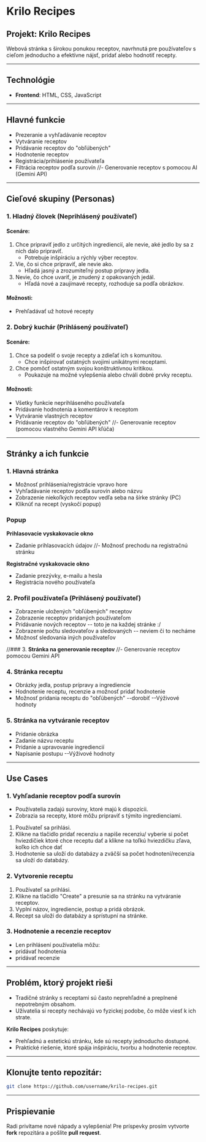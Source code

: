 # Krilo Recipes

## Projekt: Krilo Recipes
Webová stránka s širokou ponukou receptov, navrhnutá pre používateľov s cieľom jednoducho a efektívne nájsť, pridať alebo hodnotiť recepty.

---

## Technológie
- **Frontend**: HTML, CSS, JavaScript

---

## Hlavné funkcie
- Prezeranie a vyhľadávanie receptov
- Vytváranie receptov
- Pridávanie receptov do "obľúbených"
- Hodnotenie receptov
- Registrácia/prihlásenie používateľa
- Filtrácia receptov podľa surovín
//- Generovanie receptov s pomocou AI (Gemini API)

---

## Cieľové skupiny (Personas)

### 1. **Hladný človek** (Neprihlásený používateľ)

#### Scenáre:
1. Chce pripraviť jedlo z určitých ingrediencií, ale nevie, aké jedlo by sa z nich dalo pripraviť. 
   - Potrebuje inšpiráciu a rýchly výber receptov.
2. Vie, čo si chce pripraviť, ale nevie ako.
   - Hľadá jasný a zrozumiteľný postup prípravy jedla.
3. Nevie, čo chce uvariť, je znudený z opakovaných jedál.
   - Hľadá nové a zaujímavé recepty, rozhoduje sa podľa obrázkov.

#### Možnosti:
- Prehľadávať už hotové recepty

### 2. **Dobrý kuchár** (Prihlásený používateľ)

#### Scenáre:
1. Chce sa podeliť o svoje recepty a zdieľať ich s komunitou.
   - Chce inšpirovať ostatných svojimi unikátnymi receptami.
2. Chce pomôcť ostatným svojou konštruktívnou kritikou.
   - Poukazuje na možné vylepšenia alebo chváli dobré prvky receptu.

#### Možnosti:
- Všetky funkcie neprihláseného používateľa
- Pridávanie hodnotenia a komentárov k receptom
- Vytváranie vlastných receptov
- Pridávanie receptov do "obľúbených"
//- Generovanie receptov (pomocou vlastného Gemini API kľúča)

---

## Stránky a ich funkcie

### 1. **Hlavná stránka**
- Možnosť prihlásenia/registrácie vpravo hore
- Vyhľadávanie receptov podľa surovín alebo názvu
- Zobrazenie niekoľkých receptov vedľa seba na šírke stránky (PC)
- Kliknúť na recept (vyskočí popup)

### Popup
**Prihlasovacie vyskakovacie okno**
- Zadanie prihlasovacích údajov
//- Možnosť prechodu na registračnú stránku

**Registračné vyskakovacie okno**
- Zadanie prezývky, e-mailu a hesla
- Registrácia nového používateľa

### 2. **Profil používateľa** (Prihlásený používateľ)
- Zobrazenie uložených "obľúbených" receptov
- Zobrazenie receptov pridaných používateľom
- Pridávanie nových receptov -- toto je na každej stránke :/
- Zobrazenie počtu sledovateľov a sledovaných -- neviem či to necháme
- Možnosť sledovania iných používateľov

//### 3. **Stránka na generovanie receptov**
//- Generovanie receptov pomocou Gemini API

### 4. **Stránka receptu**
- Obrázky jedla, postup prípravy a ingrediencie
- Hodnotenie receptu, recenzie a možnosť pridať hodnotenie
- Možnosť pridania receptu do "obľúbených" --dorobiť
--Výživové hodnoty

### 5. **Stránka na vytváranie receptov**
- Pridanie obrázka
- Zadanie názvu receptu
- Pridanie a upravovanie ingrediencií
- Napísanie postupu
--Výživové hodnoty

---

## Use Cases

### 1. Vyhľadanie receptov podľa surovín
- Používatelia zadajú suroviny, ktoré majú k dispozícii.
- Zobrazia sa recepty, ktoré môžu pripraviť s týmito ingredienciami.
1. Používateľ sa prihlási.
2. Klikne na tlačidlo pridať recenziu a napíše recenziu/  vyberie si počet hviezdičiek ktoré chce receptu dať a klikne na toľkú hviezdičku zľava, koľko ich chce dať
3. Hodnotenie sa uloží do databázy a zväčší sa počet hodnotení/recenzia sa uloží do databázy.

### 2. Vytvorenie receptu
1. Používateľ sa prihlási.
2. Klikne na tlačidlo "Create" a presunie sa na stránku na vytváranie receptov.
3. Vyplní názov, ingrediencie, postup a pridá obrázok.
4. Recept sa uloží do databázy a sprístupní na stránke.

### 3. Hodnotenie a recenzie receptov
   - Len prihlásení používatelia môžu:
   - pridávať hodnotenia
   - pridávať recenzie

---

## Problém, ktorý projekt rieši
- Tradičné stránky s receptami sú často neprehľadné a preplnené nepotrebným obsahom.
- Užívatelia si recepty nechávajú vo fyzickej podobe, čo môže viesť k ich strate.

**Krilo Recipes** poskytuje:
- Prehľadnú a estetickú stránku, kde sú recepty jednoducho dostupné.
- Praktické riešenie, ktoré spája inšpiráciu, tvorbu a hodnotenie receptov.

---

## Klonujte tento repozitár:
   ```bash
   git clone https://github.com/username/krilo-recipes.git
   ```
---

## Prispievanie
Radi privítame nové nápady a vylepšenia! Pre príspevky prosím vytvorte **fork** repozitára a pošlite **pull request**.
